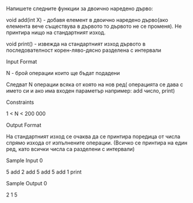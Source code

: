 Напишете следните функции за двоично наредено дърво:

void аdd(int X) - добавя елемент в двоично наредено дърво(ако елемента вече съществува в дървото то дървото не се променя). Не принтира нищо на стандартният изход.

void print() - извежда на стандартният изход дървото в последователност корен-ляво-дясно разделена с интервали

Input Format

N - брой операции които ще бъдат подадени

Следват N операции всяка от която на нов ред( операцията се дава с името си и ако има входен параметър например: add число, print)

Constraints

1 < N < 200 000

Output Format

На стандартният изход се очаква да се принтира поредица от числа спрямо изхода от изпълнените операции. (Всичко се принтира на един ред, като всички числа са разделени с интервали)

Sample Input 0

5
add 2
add 5
add 5
add 1
print

Sample Output 0

2 1 5 

